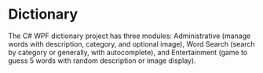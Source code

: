 # Dictionary
The C# WPF dictionary project has three modules: Administrative (manage words with description, category, and optional image), Word Search (search by category or generally, with autocomplete), and Entertainment (game to guess 5 words with random description or image display).
